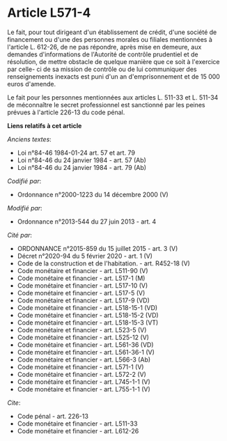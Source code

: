 # Article L571-4

Le fait, pour tout dirigeant d'un établissement de crédit, d'une société de financement ou d'une des personnes morales ou
filiales mentionnées à l'article L. 612-26, de ne pas répondre, après mise en demeure, aux demandes d'informations de
l'Autorité de contrôle prudentiel et de résolution, de mettre obstacle de quelque manière que ce soit à l'exercice par celle-
ci de sa mission de contrôle ou de lui communiquer des renseignements inexacts est puni d'un an d'emprisonnement et de 15 000
euros d'amende. 

Le fait pour les personnes mentionnées aux articles L. 511-33 et L. 511-34 de méconnaître le secret professionnel est
sanctionné par les peines prévues à l'article 226-13 du code pénal.

**Liens relatifs à cet article**

_Anciens textes_:

  - Loi n°84-46 1984-01-24 art. 57 et art. 79
  - Loi n°84-46 du 24 janvier 1984 - art. 57 (Ab)
  - Loi n°84-46 du 24 janvier 1984 - art. 79 (Ab)

_Codifié par_:

  - Ordonnance n°2000-1223 du 14 décembre 2000 (V)

_Modifié par_:

  - Ordonnance n°2013-544 du 27 juin 2013 - art. 4

_Cité par_:

  - ORDONNANCE n°2015-859 du 15 juillet 2015 - art. 3 (V)
  - Décret n°2020-94 du 5 février 2020 - art. 1 (V)
  - Code de la construction et de l'habitation. - art. R452-18 (V)
  - Code monétaire et financier - art. L511-90 (V)
  - Code monétaire et financier - art. L517-1 (M)
  - Code monétaire et financier - art. L517-10 (V)
  - Code monétaire et financier - art. L517-5 (V)
  - Code monétaire et financier - art. L517-9 (VD)
  - Code monétaire et financier - art. L518-15-1 (VD)
  - Code monétaire et financier - art. L518-15-2 (VD)
  - Code monétaire et financier - art. L518-15-3 (VT)
  - Code monétaire et financier - art. L523-5 (V)
  - Code monétaire et financier - art. L525-12 (V)
  - Code monétaire et financier - art. L561-36 (VD)
  - Code monétaire et financier - art. L561-36-1 (V)
  - Code monétaire et financier - art. L566-3 (Ab)
  - Code monétaire et financier - art. L571-1 (V)
  - Code monétaire et financier - art. L572-2 (V)
  - Code monétaire et financier - art. L745-1-1 (V)
  - Code monétaire et financier - art. L755-1-1 (V)

_Cite_:

  - Code pénal - art. 226-13
  - Code monétaire et financier - art. L511-33
  - Code monétaire et financier - art. L612-26
